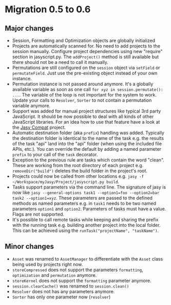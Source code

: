 Migration 0.5 to 0.6
====================

Major changes
-------------

- Session, Formatting and Optimization objects are globally initialized
- Projects are automatically scanned for. No need to add projects to the session manually. Configure project dependencies using new "require" section in jasyscript.py. The `addProject()` method is still available but there should not be a need to call it manually.
- Permutations are still configured on the `session` object via `setField` or `permutateField`. Just use the pre-existing object instead of your own instance.
- Permutation instance is not passed around anymore. It's a globally available variable as soon as one call `for xyz in session.permutate(): ...`. The variable of the loop is not important for the system to work. Update your calls to `Resolver`, `Sorter` to not contain a permutation variable anymore.
- Support was added for manual project structures like typical 3rd party JavaScript. It should be now possible to deal with all kinds of other JavaScript libraries. For an idea how to use that feature have a look at the [Jasy Compat](https://github.com/zynga/jasy-compat) project.
- Automatic destination folder (aka `prefix`) handling was added. Typically the destination folder is identical to the name of the task e.g. the results of the task "api" land into the "api" folder (when using the included file APIs, etc.). You can override the default by adding a named parameter `prefix` to your call of the `task` decorator.
- Exception to the previous rule are tasks which contain the word "clean". These are working from the root directory of each project e.g. `removeDir("build")` deletes the build folder in the project's root.
- Projects could now be called from other locations e.g. `jasy -f ~/Workspace/myJasy/Project/jasyscript.py build`.
- Tasks support parameters via the command line. The signature of jasy is now like `jasy --general-options task1 --option1=foo --option2=bar task2 --option1=xyz`. These parameters are passed to the defined methods as named parameters e.g. in `task1` needs to be two named parameters `option1` and `option2`. Parameters of tasks must have a value. Flags are not supported.
- It's possible to call remote tasks while keeping and sharing the prefix with the running task e.g. building another project into the local folder. This can be achieved using the `runTask("projectName", "taskName")`.

Minor changes
-------------

- `Asset` was renamed to `AssetManager` to differentiate with the `Asset` class being used by projects right now.
- `storeCompressed` does not support the parameters `formatting`, `optimization` and `permutation` anymore.
- `storeKernel` does not support the `formatting` parameter anymore.
- `session.clearCache()` was renamed to `session.clean()`
- `Resolver` does not has any parameters anymore.
- `Sorter` has only one parameter now (`resolver`)

